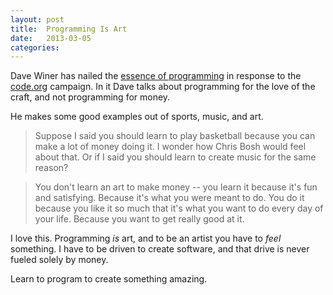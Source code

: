 ```yaml
---
layout: post
title:  Programming Is Art
date:   2013-03-05
categories:
---
```


Dave Winer has nailed the [essence of programming](http://threads2.scripting.com/2013/february/whyYouShouldLearnToCode) in response to the [code.org](code.org) campaign. In it Dave talks about programming for the love of the craft, and not programming for money.

He makes some good examples out of sports, music, and art.

> Suppose I said you should learn to play basketball because you can make a lot of money doing it. I wonder how Chris Bosh would feel about that. Or if I said you should learn to create music for the same reason?

> You don't learn an art to make money -- you learn it because it's fun and satisfying. Because it's what you were meant to do. You do it because you like it so much that it's what you want to do every day of your life. Because you want to get really good at it.

I love this. Programming *is* art, and to be an artist you have to *feel* something. I have to be driven to create software, and that  drive is never fueled solely by money.

Learn to program to create something amazing.
